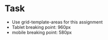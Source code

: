 # Task

- Use grid-template-areas for this assignment
- Tablet breaking point: 960px
- mobile breaking point: 580px